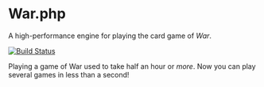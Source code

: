 # War.php

A high-performance engine for playing the card game of _War_.

[![Build Status](https://travis-ci.com/aaemnnosttv/War.php.svg?branch=master)](https://travis-ci.com/aaemnnosttv/War.php)

Playing a game of War used to take half an hour or _more_.  Now you can play several games in less than a second!
